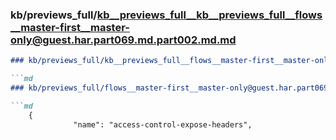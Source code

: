 ### kb/previews_full/kb__previews_full__kb__previews_full__flows__master-first__master-only@guest.har.part069.md.part002.md.md

```md
### kb/previews_full/kb__previews_full__flows__master-first__master-only@guest.har.part069.md.part002.md

```md
### kb/previews_full/flows__master-first__master-only@guest.har.part069.md (part 002)

```md
    {
              "name": "access-control-expose-headers",
    
```

```

```

```
